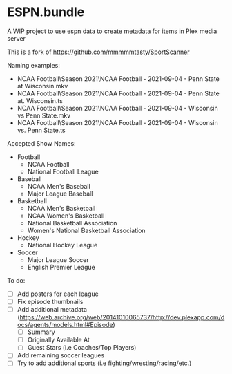 # ESPN.bundle
A WIP project to use espn data to create metadata for items in Plex media server

This is a fork of https://github.com/mmmmmtasty/SportScanner

Naming examples:

- NCAA Football\Season 2021\NCAA Football - 2021-09-04 - Penn State at Wisconsin.mkv
- NCAA Football\Season 2021\NCAA Football - 2021-09-04 - Penn State at. Wisconsin.ts
- NCAA Football\Season 2021\NCAA Football - 2021-09-04 - Wisconsin vs Penn State.mkv
- NCAA Football\Season 2021\NCAA Football - 2021-09-04 - Wisconsin vs. Penn State.ts

Accepted Show Names:
- Football
  - NCAA Football
  - National Football League
- Baseball
  - NCAA Men's Baseball
  - Major League Baseball
- Basketball
  - NCAA Men's Basketball 
  - NCAA Women's Basketball
  - National Basketball Association
  - Women's National Basketball Association
- Hockey
  - National Hockey League
- Soccer
  - Major League Soccer
  - English Premier League

To do:

- [ ] Add posters for each league
- [ ] Fix episode thumbnails
- [ ] Add additional metadata (https://web.archive.org/web/20141010065737/http://dev.plexapp.com/docs/agents/models.html#Episode)
  - [ ] Summary
  - [ ] Originally Available At
  - [ ] Guest Stars (i.e Coaches/Top Players)
- [ ] Add remaining soccer leagues
- [ ] Try to add additional sports (i.e fighting/wresting/racing/etc.)
